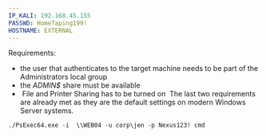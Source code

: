 ```yaml
---
IP_KALI: 192.168.45.155
PASSWD: HomeTaping199!
HOSTNAME: EXTERNAL
---
```

Requirements:
- the user that authenticates to the target machine needs to be part of the Administrators local group
- the _ADMIN$_ share must be available
-  File and Printer Sharing has to be turned on
 The last two requirements are already met as they are the default settings on modern Windows Server systems.
```
./PsExec64.exe -i  \\WEB04 -u corp\jen -p Nexus123! cmd
```
